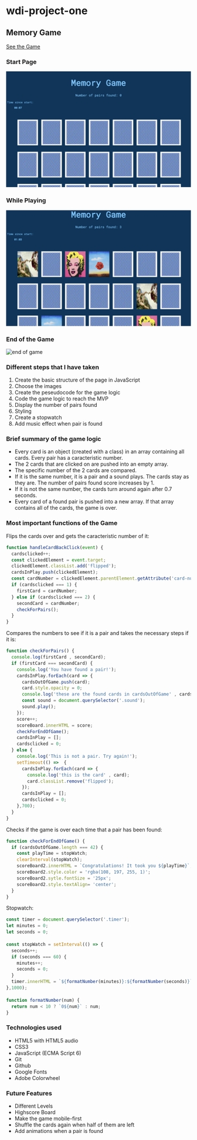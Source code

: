 # wdi-project-one

## Memory Game

[See the Game](https://github.com/isib00/wdi-project-one/tree/gh-pages)

### Start Page
![Start Page](screenshots/1.png)


### While Playing
![While playing](screenshots/2.png)

### End of the Game
![end of game](screenshots/3.png)

### Different steps that I have taken

1. Create the basic structure of the page in JavaScript
1. Choose the images
1. Create the peseudocode for the game logic
1. Code the game logic to reach the MVP
1. Display the number of pairs found
1. Styling
1. Create a stopwatch
1. Add music effect when pair is found


### Brief summary of the game logic

* Every card is an object (created with a class) in an array containing all cards. Every pair has  a caracteristic number.
* The 2 cards that are clicked on are pushed into an empty array.
* The specific number of the 2 cards are compared.
* If it is the same number, it is a pair and a sound plays. The cards stay as they are. The number of pairs found score increases by 1.
* If it is not the same number, the cards turn around again after 0.7 seconds.
* Every card of a found pair is pushed into a new array. If that array contains all of the cards, the game is over.


### Most important functions of the Game

Flips the cards over and gets the caracteristic number of it:

``` javascript
function handleCardBackClick(event) {
  cardsclicked++;
  const clickedElement = event.target;
  clickedElement.classList.add('flipped');
  cardsInPlay.push(clickedElement);
  const cardNumber = clickedElement.parentElement.getAttribute('card-number');
  if (cardsclicked === 1) {
    firstCard = cardNumber;
  } else if (cardsclicked === 2) {
    secondCard = cardNumber;
    checkForPairs();
  }
}
```

Compares the numbers to see if it is a pair and takes the necessary steps if it is:

``` javascript
function checkForPairs() {
  console.log(firstCard , secondCard);
  if (firstCard === secondCard) {
    console.log('You have found a pair!');
    cardsInPlay.forEach(card => {
      cardsOutOfGame.push(card);
      card.style.opacity = 0;
      console.log('these are the found cards in cardsOutOfGame' , cardsOutOfGame);
      const sound = document.querySelector('.sound');
      sound.play();
    });
    score++;
    scoreBoard.innerHTML = score;
    checkForEndOfGame();
    cardsInPlay = [];
    cardsclicked = 0;
  } else {
    console.log('This is not a pair. Try again!');
    setTimeout(() =>  {
      cardsInPlay.forEach(card => {
        console.log('this is the card' , card);
        card.classList.remove('flipped');
      });
      cardsInPlay = [];
      cardsclicked = 0;
    },700);
  }
}
```


Checks if the game is over each time that a pair has been found:

``` javascript
function checkForEndOfGame() {
  if (cardsOutOfGame.length === 42) {
    const playTime = stopWatch;
    clearInterval(stopWatch);
    scoreBoard2.innerHTML = `Congratulations! It took you ${playTime}`;
    scoreBoard2.style.color = 'rgba(108, 197, 255, 1)';
    scoreBoard2.sytle.fontSize = '25px';
    scoreBoard2.style.textAlign= 'center';
  }
}
```

Stopwatch:

``` javascript
const timer = document.querySelector('.timer');
let minutes = 0;
let seconds = 0;

const stopWatch = setInterval(() => {
  seconds++;
  if (seconds === 60) {
    minutes++;
    seconds = 0;
  }
  timer.innerHTML = `${formatNumber(minutes)}:${formatNumber(seconds)}`;
},1000);

function formatNumber(num) {
  return num < 10 ? `0${num}` : num;
}
```

### Technologies used

* HTML5 with HTML5 audio
* CSS3
* JavaScript (ECMA Script 6)
* Git
* Github
* Google Fonts
* Adobe Colorwheel


### Future Features

* Different Levels
* Highscore Board
* Make the game mobile-first
* Shuffle the cards again when half of them are left
* Add animations when a pair is found
